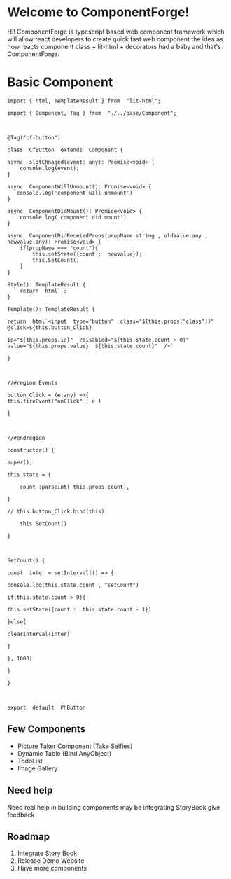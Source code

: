 # Welcome to ComponentForge!

Hi!  ComponentForge is typescript based web component framework which will allow react developers to create quick fast web component 
the idea as how reacts component class + lit-html + decorators had a baby and that's ComponentForge.


# Basic Component

 

    import { html, TemplateResult } from  "lit-html";
    
    import { Component, Tag } from  "./../base/Component";
    
      
    
    @Tag("cf-button")
    
    class  CfButton  extends  Component {
    
    async  slotChnaged(event: any): Promise<void> {
	    console.log(event);
    }
    
    async  ComponentWillUnmount(): Promise<void> {
       console.log('component will unmount')
    }
    
    async  ComponentDidMount(): Promise<void> {
	    console.log('component did mount')
    }
    
    async  ComponentDidReceiedProps(propName:string , oldValue:any , newvalue:any): Promise<void> {
	    if(propName === "count"){
		    this.setState({count :  newvalue});
		    this.SetCount()
	    }
    }
    
    Style(): TemplateResult {
	    return  html``;
    }
    
    Template(): TemplateResult {
    
    return  html`<input  type="button"  class="${this.props["class"]}"  @click=${this.button_Click}
    
    id="${this.props.id}"  ?disabled="${this.state.count > 0}"  value="${this.props.value}  ${this.state.count}"  />`
    
    }
    
      
    
    //#region Events
    
    button_Click = (e:any) =>{
    this.fireEvent("onClick" , e )
    
    }
    
      
    
    //#endregion
    
    constructor() {
    
    super();
    
    this.state = {
    
	    count :parseInt( this.props.count),
    
    }
    
    // this.button_Click.bind(this)
    
	    this.SetCount()
    
    }
    
      
    
    SetCount() {
    
    const  inter = setInterval(() => {
    
    console.log(this.state.count , "setCount")
    
    if(this.state.count > 0){
    
    this.setState({count :  this.state.count - 1})
    
    }else{
    
    clearInterval(inter)
    
    }
    
    }, 1000)
    
    }
    
    }
    
      
    
    export  default  PhButton

## Few Components

 - Picture Taker Component (Take Selfies) 
 - Dynamic Table (Bind AnyObject) 
 - TodoList  
 - Image Gallery

## Need help

Need real help in building components may be integrating StoryBook give feedback

## Roadmap

 1. Integrate Story Book  
 2. Release Demo Website 
 3. Have more components
